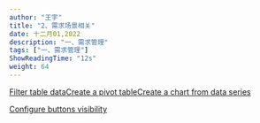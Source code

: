 ```yaml
---
author: "王宇"
title: "2、需求场景相关"
date: 十二月01,2022
description: "一、需求管理"
tags: ["一、需求管理"]
ShowReadingTime: "12s"
weight: 64
---
```

[Filter table data](#)[Create a pivot table](#)[Create a chart from data series](#)

[Configure buttons visibility](/users/tfac-settings.action)